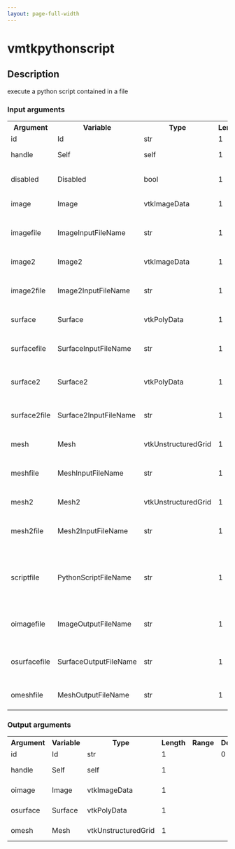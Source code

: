 ```yaml
---
layout: page-full-width
---
```

<h1>vmtkpythonscript</h1>
<h2>Description</h2>
execute a python script contained in a file
<h3>Input arguments</h3>
<table class="vmtkscripts">
<tr>
<th>Argument</th><th>Variable</th><th>Type</th><th>Length</th><th>Range</th><th>Default</th><th>Description</th>
</tr>
<tr><td>id</td><td>Id</td><td>str</td><td>1</td><td></td><td>0</td><td>script id</td>
</tr>
<tr><td>handle</td><td>Self</td><td>self</td><td>1</td><td></td><td></td><td>handle to self</td>
</tr>
<tr><td>disabled</td><td>Disabled</td><td>bool</td><td>1</td><td></td><td>0</td><td>disable execution and piping</td>
</tr>
<tr><td>image</td><td>Image</td><td>vtkImageData</td><td>1</td><td></td><td></td><td>the input image</td>
</tr>
<tr><td>imagefile</td><td>ImageInputFileName</td><td>str</td><td>1</td><td></td><td></td><td>filename for the default Image reader</td>
</tr>
<tr><td>image2</td><td>Image2</td><td>vtkImageData</td><td>1</td><td></td><td></td><td>the second input image</td>
</tr>
<tr><td>image2file</td><td>Image2InputFileName</td><td>str</td><td>1</td><td></td><td></td><td>filename for the default Image2 reader</td>
</tr>
<tr><td>surface</td><td>Surface</td><td>vtkPolyData</td><td>1</td><td></td><td></td><td>the input surface</td>
</tr>
<tr><td>surfacefile</td><td>SurfaceInputFileName</td><td>str</td><td>1</td><td></td><td></td><td>filename for the default Surface reader</td>
</tr>
<tr><td>surface2</td><td>Surface2</td><td>vtkPolyData</td><td>1</td><td></td><td></td><td>the second input surface</td>
</tr>
<tr><td>surface2file</td><td>Surface2InputFileName</td><td>str</td><td>1</td><td></td><td></td><td>filename for the default Surface2 reader</td>
</tr>
<tr><td>mesh</td><td>Mesh</td><td>vtkUnstructuredGrid</td><td>1</td><td></td><td></td><td>the input mesh</td>
</tr>
<tr><td>meshfile</td><td>MeshInputFileName</td><td>str</td><td>1</td><td></td><td></td><td>filename for the default Mesh reader</td>
</tr>
<tr><td>mesh2</td><td>Mesh2</td><td>vtkUnstructuredGrid</td><td>1</td><td></td><td></td><td>the second input mesh</td>
</tr>
<tr><td>mesh2file</td><td>Mesh2InputFileName</td><td>str</td><td>1</td><td></td><td></td><td>filename for the default Mesh2 reader</td>
</tr>
<tr><td>scriptfile</td><td>PythonScriptFileName</td><td>str</td><td>1</td><td></td><td></td><td>the name of the file were the Python script resides</td>
</tr>
<tr><td>oimagefile</td><td>ImageOutputFileName</td><td>str</td><td>1</td><td></td><td></td><td>filename for the default Image writer</td>
</tr>
<tr><td>osurfacefile</td><td>SurfaceOutputFileName</td><td>str</td><td>1</td><td></td><td></td><td>filename for the default Surface writer</td>
</tr>
<tr><td>omeshfile</td><td>MeshOutputFileName</td><td>str</td><td>1</td><td></td><td></td><td>filename for the default Mesh writer</td>
</tr>
</table>
<h3>Output arguments</h3>
<table class="vmtkscripts">
<tr>
<th>Argument</th><th>Variable</th><th>Type</th><th>Length</th><th>Range</th><th>Default</th><th>Description</th>
</tr>
<tr><td>id</td><td>Id</td><td>str</td><td>1</td><td></td><td>0</td><td>script id</td>
</tr>
<tr><td>handle</td><td>Self</td><td>self</td><td>1</td><td></td><td></td><td>handle to self</td>
</tr>
<tr><td>oimage</td><td>Image</td><td>vtkImageData</td><td>1</td><td></td><td></td><td>the output image</td>
</tr>
<tr><td>osurface</td><td>Surface</td><td>vtkPolyData</td><td>1</td><td></td><td></td><td>the output surface</td>
</tr>
<tr><td>omesh</td><td>Mesh</td><td>vtkUnstructuredGrid</td><td>1</td><td></td><td></td><td>the output mesh</td>
</tr>
</table>

